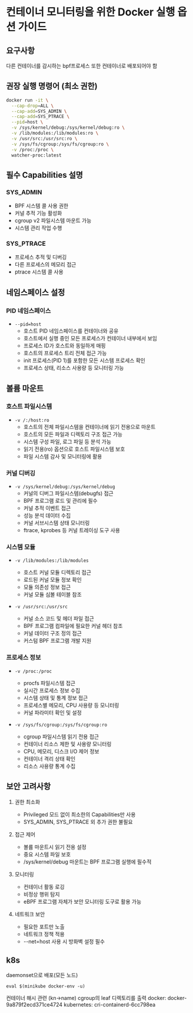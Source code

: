 # 컨테이너 모니터링을 위한 Docker 실행 옵션 가이드

## 요구사항
다른 컨테이너를 감시하는 bpf프로세스 또한 컨테이너로 배포되어야 함

## 권장 실행 명령어 (최소 권한)
```bash
docker run -it \
  --cap-drop=ALL \
  --cap-add=SYS_ADMIN \
  --cap-add=SYS_PTRACE \
  --pid=host \
  -v /sys/kernel/debug:/sys/kernel/debug:ro \
  -v /lib/modules:/lib/modules:ro \
  -v /usr/src:/usr/src:ro \
  -v /sys/fs/cgroup:/sys/fs/cgroup:ro \
  -v /proc:/proc \
  watcher-proc:latest
```

## 필수 Capabilities 설명

### SYS_ADMIN
- BPF 시스템 콜 사용 권한
- 커널 추적 기능 활성화
- cgroup v2 파일시스템 마운트 가능
- 시스템 관리 작업 수행

### SYS_PTRACE
- 프로세스 추적 및 디버깅
- 다른 프로세스의 메모리 접근
- ptrace 시스템 콜 사용

## 네임스페이스 설정

### PID 네임스페이스
- `--pid=host`
  - 호스트 PID 네임스페이스를 컨테이너와 공유
  - 호스트에서 실행 중인 모든 프로세스가 컨테이너 내부에서 보임
  - 프로세스 ID가 호스트와 동일하게 매핑
  - 호스트의 프로세스 트리 전체 접근 가능
  - init 프로세스(PID 1)를 포함한 모든 시스템 프로세스 확인
  - 프로세스 상태, 리소스 사용량 등 모니터링 가능

## 볼륨 마운트

### 호스트 파일시스템
- `-v /:/host:ro`
  - 호스트의 전체 파일시스템을 컨테이너에 읽기 전용으로 마운트
  - 호스트의 모든 파일과 디렉토리 구조 접근 가능
  - 시스템 구성 파일, 로그 파일 등 분석 가능
  - 읽기 전용(ro) 옵션으로 호스트 파일시스템 보호
  - 파일 시스템 감사 및 모니터링에 활용

### 커널 디버깅
- `-v /sys/kernel/debug:/sys/kernel/debug`
  - 커널의 디버그 파일시스템(debugfs) 접근
  - BPF 프로그램 로드 및 관리에 필수
  - 커널 추적 이벤트 접근
  - 성능 분석 데이터 수집
  - 커널 서브시스템 상태 모니터링
  - ftrace, kprobes 등 커널 트레이싱 도구 사용

### 시스템 모듈
- `-v /lib/modules:/lib/modules`
  - 호스트 커널 모듈 디렉토리 접근
  - 로드된 커널 모듈 정보 확인
  - 모듈 의존성 정보 접근
  - 커널 모듈 심볼 테이블 참조

- `-v /usr/src:/usr/src`
  - 커널 소스 코드 및 헤더 파일 접근
  - BPF 프로그램 컴파일에 필요한 커널 헤더 참조
  - 커널 데이터 구조 정의 접근
  - 커스텀 BPF 프로그램 개발 지원

### 프로세스 정보
- `-v /proc:/proc`
  - procfs 파일시스템 접근
  - 실시간 프로세스 정보 수집
  - 시스템 상태 및 통계 정보 접근
  - 프로세스별 메모리, CPU 사용량 등 모니터링
  - 커널 파라미터 확인 및 설정

- `-v /sys/fs/cgroup:/sys/fs/cgroup:ro`
  - cgroup 파일시스템 읽기 전용 접근
  - 컨테이너 리소스 제한 및 사용량 모니터링
  - CPU, 메모리, 디스크 I/O 제어 정보
  - 컨테이너 격리 상태 확인
  - 리소스 사용량 통계 수집

## 보안 고려사항
1. 권한 최소화
   - Privileged 모드 없이 최소한의 Capabilities만 사용
   - SYS_ADMIN, SYS_PTRACE 외 추가 권한 불필요

2. 접근 제어
   - 볼륨 마운트시 읽기 전용 설정
   - 중요 시스템 파일 보호
   - /sys/kernel/debug 마운트는 BPF 프로그램 실행에 필수적

3. 모니터링
   - 컨테이너 활동 로깅
   - 비정상 행위 탐지
   - eBPF 프로그램 자체가 보안 모니터링 도구로 활용 가능

4. 네트워크 보안
   - 필요한 포트만 노출
   - 네트워크 정책 적용 
   - --net=host 사용 시 방화벽 설정 필수


## k8s
daemonset으로 배포(모든 노드)


```
eval $(minikube docker-env -u)
```


컨테이너 해시 관련 (kn->name)
cgroup의 leaf 디렉토리를 출력
docker: docker-9a879f2ecd371ce4724
kubernetes: cri-containerd-6cc798ea